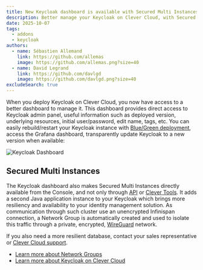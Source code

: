 ```yaml
---
title: New Keycloak dashboard is available with Secured Multi Instances easy to enable
description: Better manage your Keycloak on Clever Cloud, with Secured Multi Instances based on Wireguard Network Groups
date: 2025-10-07
tags:
  - addons
  - keycloak
authors:
  - name: Sébastien Allemand
    link: https://github.com/allemas
    image: https://github.com/allemas.png?size=40
  - name: David Legrand
    link: https://github.com/davlgd
    image: https://github.com/davlgd.png?size=40
excludeSearch: true
---
```


When you deploy Keycloak on Clever Cloud, you now have access to a better dashboard to manage it. This dashboard provides direct access to Keycloak admin panel, useful information such as deployed version, underlying resources, initial user/password, edit name, tags, etc. You can easily rebuild/restart your Keycloak instance with [Blue/Green deployment](/doc/best-practices/blue-green/), access the Grafana dashboard, transparently update Keycloak to a new version when available:

![Keycloak Dashboard](/images/keycloak-dashboard.webp)

## Secured Multi Instances

The Keycloak dashboard also makes Secured Multi Instances directly available from the Console, and not only through [API](/api) or [Clever Tools](/doc/cli). It adds a second Java application instance to your Keycloak which brings more resiliency and availability to your identity management solution. As communication through such cluster use an unencrypted Infinispan connection, a Network Group is automatically created and used to isolate this traffic through a private, encrypted, [WireGuard](https://www.wireguard.com/) network.

If you also need a more resilient database, contact your sales representative or [Clever Cloud support](https://console.clever-cloud.com/ticket-center-choice).

- [Learn more about Network Groups](/doc/develop/network-groups/)
- [Learn more about Keycloak on Clever Cloud](/doc/addons/keycloak)
